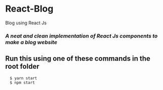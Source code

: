 # React-Blog
Blog using React Js
<br />

### *A neat and clean implementation of React Js components to make a blog website*

## Run this using one of these commands in the root folder
``` terminal
  $ yarn start
  $ npm start
```
